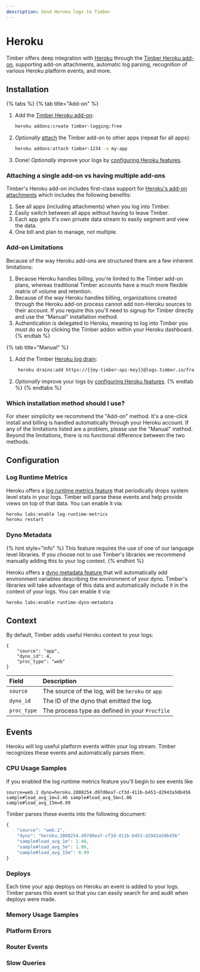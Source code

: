 ```yaml
---
description: Send Heroku logs to Timber
---
```


# Heroku

Timber offers deep integration with [Heroku](https://heroku.com) through the [Timber Heroku add-on](https://elements.heroku.com/addons/timber-logging), supporting add-on attachments, automatic log parsing, recognition of various Heroku platform events, and more.

## Installation

{% tabs %}
{% tab title="Add-on" %}
1. Add the [Timber Heroku add-on](https://elements.heroku.com/addons/timber-logging):  


   ```bash
   heroku addons:create timber-logging:free
   ```

2. _Optionally_ [attach](https://devcenter.heroku.com/articles/managing-add-ons#using-the-command-line-interface-attaching-an-add-on-to-another-app) the Timber add-on to other apps \(repeat for all apps\):  


   ```bash
   heroku addons:attach timber-1234 -a my-app
   ```

3. Done! _Optionally_ improve your logs by [configuring Heroku features](./#configuration).

### Attaching a single add-on vs having multiple add-ons

Timber's Heroku add-on includes first-class support for [Heroku's add-on attachments](https://devcenter.heroku.com/articles/add-ons#multiple-aliases-attachments) which includes the following benefits:

1. See all apps \(including attachments\) when you log into Timber.
2. Easily switch between all apps without having to leave Timber.
3. Each app gets it's own private data stream to easily segment and view the data.
4. One bill and plan to manage, not multiple.

### Add-on Limitations

Because of the way Heroku add-ons are structured there are a few inherent limitations:

1. Because Heroku handles billing, you're limited to the Timber add-on plans, whereas traditional Timber accounts have a much more flexible matrix of volume and retention.
2. Because of the way Heroku handles billing, organizations created through the Heroku add-on process cannot add non-Heroku sources to their account. If you require this you'll need to signup for Timber directly and use the "Manual" installation method.
3. Authentication is delegated to Heroku, meaning to log into Timber you must do so by clicking the Timber addon within your Heroku dashboard.
{% endtab %}

{% tab title="Manual" %}


1. Add the Timber [Heroku log drain](https://devcenter.heroku.com/articles/log-drains):  


   ```bash
    heroku drains:add https://{{my-timber-api-key}}@logs.timber.io/frames
   ```

2.  _Optionally_ improve your logs by [configuring Heroku features](./#configuration).
{% endtab %}
{% endtabs %}

### Which installation method should I use?

For sheer simplicity we recommend the "Add-on" method. It's a one-click install and billing is handled automatically through your Heroku account. If any of the limitations listed are a problem, please use the "Manual" method. Beyond the limitations, there is no functional difference between the two methods.

## Configuration

### Log Runtime Metrics

Heroku offers a [log runtime metrics feature](https://devcenter.heroku.com/articles/log-runtime-metrics) that periodically drops system level stats in your logs. Timber will parse these events and help provide views on top of that data. You can enable it via:

```bash
heroku labs:enable log-runtime-metrics
heroku restart
```

### Dyno Metadata 

{% hint style="info" %}
This feature requires the use of one of our language level libraries. If you choose not to use Timber's libraries we recommend manually adding this to your log context.
{% endhint %}

Heroku offers a [dyno metadata feature ](https://devcenter.heroku.com/articles/dyno-metadata)that will automatically add environment variables describing the environment of your dyno. Timber's libraries will take advantage of this data and automatically include it in the context of your logs. You can enable it via:

```text
heroku labs:enable runtime-dyno-metadata
```

## Context

By default, Timber adds useful Heroku context to your logs:

```text
{
    "source": "app",
    "dyno_id": 4,
    "proc_type": "web"
}
```

| Field | Description |
| :--- | :--- |
| `source` | The source of the log, will be `heroku` or `app` |
| `dyno_id` | The ID of the dyno that emitted the log. |
| `proc_type` | The process type as defined in your `Procfile` |

## Events

Heroku will log useful platform events within your log stream. Timber recognizes these events and automatically parses them.

### CPU Usage Samples

If you enabled the log runtime metrics feature you'll begin to see events like

```text
source=web.1 dyno=heroku.2808254.d97d0ea7-cf3d-411b-b453-d2943a50b456 sample#load_avg_1m=2.46 sample#load_avg_5m=1.06 sample#load_avg_15m=0.99
```

Timber parses these events into the following document:

```javascript
{
    "source": "web.1",
    "dyno": "heroku.2808254.d97d0ea7-cf3d-411b-b453-d2943a50b456"
    "sample#load_avg_1m": 2.46,
    "sample#load_avg_5m": 1.06,
    "sample#load_avg_15m": 0.99
}
```

### Deploys

Each time your app deploys on Heroku an event is added to your logs. Timber parses this event so that you can easily search for and audit when deploys were made.

### Memory Usage Samples

### Platform Errors

### Router  Events

### Slow Queries



